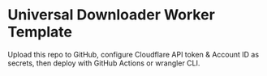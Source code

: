 # Universal Downloader Worker Template

Upload this repo to GitHub, configure Cloudflare API token & Account ID as secrets,
then deploy with GitHub Actions or wrangler CLI.
